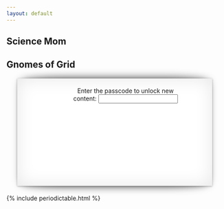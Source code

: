 ```yaml
---
layout: default
---
```


<style>
.boxx form{
  text-align:center;
  position: relative; 
  display: block;
  top:20px; 
  max-width:60%;
  margin-left: auto;
  margin-right: auto;
  padding: 0 0 0 50px;
}
.boxx div{
  text-align:center;
  position:relative;
  display: block;
  top:0px;  
  max-width:60%;
  margin-left: auto;
  margin-right: auto;
  padding: 0 0 0 50px;
}
.boxx {
	width:90%;
  height:250px;
	min-height:min-content;
	background:#FFF;
	margin:20px auto;
  background-image: url('https://github.com/jennyballif/jennyballif.github.io/blob/master/images/Gnome.png?raw=true');
  background-repeat: no-repeat;
  background-attachment: relative;
  background-position: 5% 50%;
}


/*==================================================
 

/*==================================================
 * Effect 7
 * ===============================================*/
.effect7
{
  	position:relative;
    -webkit-box-shadow:0 1px 4px rgba(0, 0, 0, 0.3), 0 0 40px rgba(0, 0, 0, 0.1) inset;
       -moz-box-shadow:0 1px 4px rgba(0, 0, 0, 0.3), 0 0 40px rgba(0, 0, 0, 0.1) inset;
            box-shadow:0 1px 4px rgba(0, 0, 0, 0.3), 0 0 40px rgba(0, 0, 0, 0.1) inset;
}
.effect7:before, .effect7:after
{
	content:"";
    position:absolute;
    z-index:-1;
    -webkit-box-shadow:0 0 20px rgba(0,0,0,0.8);
    -moz-box-shadow:0 0 20px rgba(0,0,0,0.8);
    box-shadow:0 0 20px rgba(0,0,0,0.8);
    top:0;
    bottom:0;
    left:10px;
    right:10px;
    -moz-border-radius:100px / 10px;
    border-radius:100px / 10px;
}
.effect7:after
{
	right:10px;
    left:auto;
    -webkit-transform:skew(8deg) rotate(3deg);
       -moz-transform:skew(8deg) rotate(3deg);
        -ms-transform:skew(8deg) rotate(3deg);
         -o-transform:skew(8deg) rotate(3deg);
            transform:skew(8deg) rotate(3deg);
}
</style>

<script>
function searchKeyPress(e)
{
    // look for window.event in case event isn't passed in
    e = e || window.event;
    if (e.keyCode == 13)
    {
        document.getElementById('btnSearch').click();
        return false;
    }
    return true;
}
</script>
  

<script>
function myFunction() {
    var text;
    var fruits = document.getElementById("txtSearch").value;

    switch(fruits) {
        case "Banana":
            text = "Banana is good!";
        break;
        case "Orange":
        text = "I am not a fan of orange.";
        break;
        case "Apple":
        text = "How you like them apples?";
        break;
        default:
        text = "I have never heard of that fruit...";
    }
    document.getElementById("demo").innerHTML = text;
}
</script>
 


<!-- Banner -->
<section id="banner">
    <div class="inner">
        <h2>Science Mom</h2>
    </div>
</section>
<section id="main" class="wrapper style1">

<div class="container">
<h2>Gnomes of Grid</h2>
<div class="boxx effect7">

<form>  
  Enter the passcode to unlock new content:
<input type="text" id="txtSearch" onkeypress="return searchKeyPress(event);" />
<input type="button" id="btnSearch" style="display:none" Value="Search" onclick="myFunction();" />
  </form>
  <div id="demo"></div>

</div>


{% include periodictable.html %}
</div>




</section>
